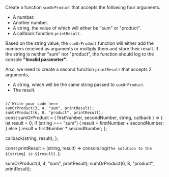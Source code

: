 Create a function `sumOrProduct` that accepts the following four arguments.

- A number.
- Another number.
- A string, the value of which will either be "sum" or "product".
- A callback function `printResult`.

Based on the string value, the `sumOrProduct` function will either add the numbers received as arguments or multiply them and store their result. If the string is neither "sum" nor "product", the function should log to the console **"Invalid parameter"**.

Also, we need to create a second function `printResult` that accepts 2 arguments,

- A string, which will be the same string passed to `sumOrProduct`.
- The result.

<codeblock language="javascript" type="exercise" testMode="fixedInput">
<code>
// Write your code here
sumOrProduct(3, 4, "sum", printResult);
sumOrProduct(6, 8, "product", printResult);
</code>
<solution>
const sumOrProduct = (
  firstNumber,
  secondNumber,
  string,
  callback
) => {
  let result = 0;
  if (string === "sum") {
    result = firstNumber + secondNumber;
  } else {
    result = firstNumber * secondNumber;
  };

callback(string, result);
};

const printResult = (string, result) => console.log(`The solution to the ${string} is ${result}.`);

sumOrProduct(3, 4, "sum", printResult);
sumOrProduct(6, 8, "product", printResult);

</solution>
</codeblock>
